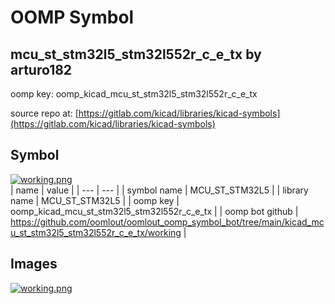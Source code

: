 # OOMP Symbol  
## mcu_st_stm32l5_stm32l552r_c_e_tx  by arturo182  
  
oomp key: oomp_kicad_mcu_st_stm32l5_stm32l552r_c_e_tx  
  
source repo at: [https://gitlab.com/kicad/libraries/kicad-symbols](https://gitlab.com/kicad/libraries/kicad-symbols)  
## Symbol  
  
[![working.png](working_600.png)](working.png)  
| name | value | 
| --- | --- | 
| symbol name | MCU_ST_STM32L5 | 
| library name | MCU_ST_STM32L5 | 
| oomp key | oomp_kicad_mcu_st_stm32l5_stm32l552r_c_e_tx | 
| oomp bot github | https://github.com/oomlout/oomlout_oomp_symbol_bot/tree/main/kicad_mcu_st_stm32l5_stm32l552r_c_e_tx/working | 
## Images  
  
[![working.png](working_140.png)](working.png)  
